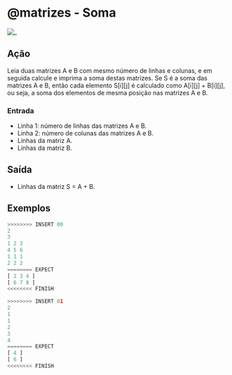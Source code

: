 # @matrizes - Soma

![_](cover.jpg)

## Ação

Leia duas matrizes A e B com mesmo número de linhas e colunas, e em seguida calcule e imprima a soma destas matrizes. Se S é a soma das matrizes A e B, então cada elemento S\[i\]\[j\] é calculado como A\[i\]\[j\] + B\[i\]\[j\], ou seja, a soma dos elementos de mesma posição nas matrizes A e B.

### Entrada

- Linha 1: número de linhas das matrizes A e B.  
- Linha 2: número de colunas das matrizes A e B.  
- Linhas da matriz A.  
- Linhas da matriz B.

## Saída

- Linhas da matriz S = A + B.

## Exemplos

``` py
>>>>>>>> INSERT 00
2
3
1 2 3
4 5 6
1 1 1
2 2 2
======== EXPECT
[ 2 3 4 ]
[ 6 7 8 ]
<<<<<<<< FINISH
```

```py
>>>>>>>> INSERT 01
2
1
1
2
3
4
======== EXPECT
[ 4 ]
[ 6 ]
<<<<<<<< FINISH
```
